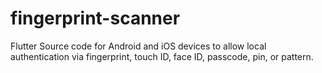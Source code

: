 
# fingerprint-scanner
Flutter Source code for Android and iOS devices to allow local authentication via fingerprint, touch ID, face ID, passcode, pin, or pattern.



